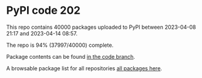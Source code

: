 # PyPI code 202

This repo contains 40000 packages uploaded to PyPI between 
2023-04-08 21:17 and 2023-04-14 08:57.

The repo is 94% (37997/40000) complete.

Package contents can be found [in the code branch](https://github.com/pypi-data/pypi-mirror-202/tree/code/packages).

A browsable package list for all repositories [all packages here](https://pypi-data.github.io/website/repositories/pypi-mirror-202).


